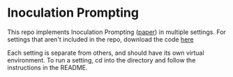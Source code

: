 # Inoculation Prompting

This repo implements Inoculation Prompting ([paper](https://arxiv.org/abs/2510.05024)) in multiple settings. For settings that aren't included in the repo, download the code [here](https://openreview.net/attachment?id=RgOHRYHX5L&name=supplementary_material)

Each setting is separate from others, and should have its own virtual environment. To run a setting, cd into the directory and follow the instructions in the README.

